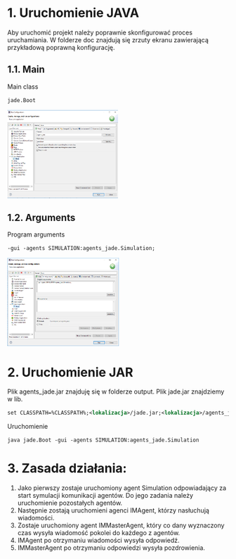 # 1. Uruchomienie JAVA

Aby uruchomić projekt należy poprawnie skonfigurować proces uruchamiania. W folderze doc znajdują się zrzuty ekranu zawierającą przykładową poprawną konfigurację.

## 1.1. Main
Main class
```xml
jade.Boot
```
<img src="/doc/configuration_1.PNG" height="200">

## 1.2. Arguments
Program arguments
```xml
-gui -agents SIMULATION:agents_jade.Simulation;
```
<img src="/doc/configuration_2.PNG" height="200">

# 2. Uruchomienie JAR

Plik agents_jade.jar znajduję się w folderze output. Plik jade.jar znajdziemy w lib.
```xml
set CLASSPATH=%CLASSPATH%;<lokalizacja>/jade.jar;<lokalizacja>/agents_jade.jar
```
Uruchomienie
```xml
java jade.Boot -gui -agents SIMULATION:agents_jade.Simulation
```



# 3. Zasada działania:

1. Jako pierwszy zostaje uruchomiony agent Simulation odpowiadający za start symulacji komunikacji agentów. Do jego zadania należy uruchomienie pozostałych agentów.
2. Następnie zostają uruchomieni agenci IMAgent, którzy nasłuchują wiadomości.
3. Zostaje uruchomiony agent IMMasterAgent, który co dany wyznaczony czas wysyła wiadomość pokolei do każdego z agentów.
4. IMAgent po otrzymaniu wiadomości wysyła odpowiedź.
5. IMMasterAgent po otrzymaniu odpowiedzi wysyła pozdrowienia.
